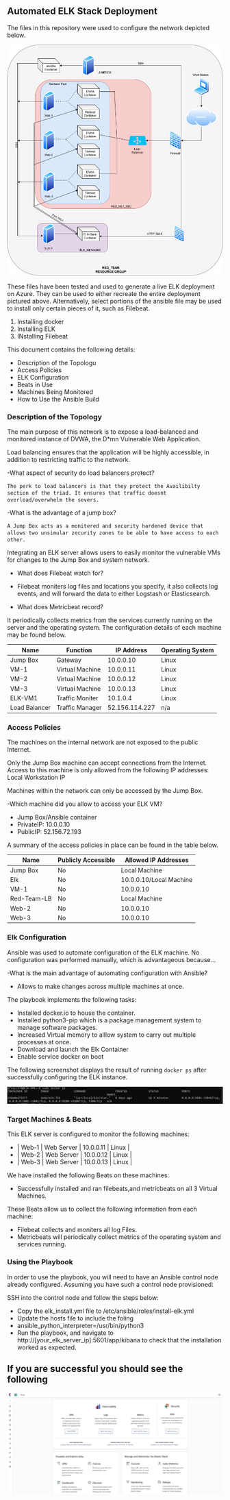 ## Automated ELK Stack Deployment

The files in this repository were used to configure the network depicted below.

![NetworkDiagram](https://github.com/PROXYZ3R0/Cybersecurity/blob/master/ELK_Stack/Images/Untitled%20Diagram.jpg)

These files have been tested and used to generate a live ELK deployment on Azure. They can be used to either recreate the entire deployment pictured above. 
Alternatively, select portions of the ansible file may be used to install only certain pieces of it, such as Filebeat.

  1. Installing docker
  2. Installing ELK
  3. INstalling Filebeat

This document contains the following details:

- Description of the Topologu
- Access Policies
- ELK Configuration
- Beats in Use
- Machines Being Monitored
- How to Use the Ansible Build


### Description of the Topology

The main purpose of this network is to expose a load-balanced and monitored instance of DVWA, the D*mn Vulnerable Web Application.

Load balancing ensures that the application will be highly accessible, in addition to restricting traffic to the network.

-What aspect of security do load balancers protect? 
	
	The perk to load balancers is that they protect the Availibilty section of the triad. It ensures that traffic doesnt overload/overwhelm the severs.


-What is the advantage of a jump box?

	A Jump Box acts as a monitered and security hardened device that allows two unsimular zecurity zones to be able to have access to each other.

Integrating an ELK server allows users to easily monitor the vulnerable VMs for changes to the Jump Box and system network.

- What does Filebeat watch for?
 - Filebeat moniters log files and locations you specify, it also collects log events, and will forward the data to either Logstash or Elasticsearch.


- What does Metricbeat record? 

It periodically collects metrics from the services currently running on the server and the operating system.
The configuration details of each machine may be found below.

| Name        | Function      | IP Address          | Operating System |
|----------   |----------     |------------         |------------------|
| Jump Box    |Gateway        |10.0.0.10            | Linux            |
| VM-1        |Virtual Machine|10.0.0.11            | Linux            |
| VM-2        |Virtual Machine|10.0.0.12            | Linux            |
| VM-3        |Virtual Machine|10.0.0.13            | Linux            |
| ELK-VM1     |Traffic Moniter|10.1.0.4             | Linux            |
|Load Balancer|Traffic Manager|52.156.114.227       | n/a              | 


### Access Policies

The machines on the internal network are not exposed to the public Internet. 

Only the Jump Box machine can accept connections from the Internet. Access to this machine is only allowed from the following IP addresses:
Local Workstation IP 

Machines within the network can only be accessed by the Jump Box.

-Which machine did you allow to access your ELK VM? 

- Jump Box/Ansible container
- PrivateIP: 10.0.0.10
- PublicIP:  52.156.72.193

A summary of the access policies in place can be found in the table below.

| Name      | Publicly Accessible | Allowed IP Addresses  |
|---------- |---------------------|---------------------- |
|Jump Box   |   No                |Local Machine          |
|Elk        |   No                |10.0.0.10/Local Machine|
|VM-1       |   No                |10.0.0.10              |
|Red-Team-LB|	No                |Local Machine          |
|Web-2	    |	No		  |10.0.0.10 	          |
|Web-3	    |	No		  |10.0.0.10              |


### Elk Configuration

Ansible was used to automate configuration of the ELK machine. No configuration was performed manually, which is advantageous because...

-What is the main advantage of automating configuration with Ansible?

 - Allows to make changes across multiple machines at once.

The playbook implements the following tasks:
 - Installed docker.io to house the container. 
 - Installed python3-pip which is a package management system to manage software packages.
 - Increased Virtual memory to alllow system to carry out multiple processes at once. 
 - Download and launch the Elk Container 
 - Enable service docker on boot 

The following screenshot displays the result of running `docker ps` after successfully configuring the ELK instance.

![ELK-Container-SC](https://github.com/PROXYZ3R0/Cybersecurity/blob/master/ELK_Stack/Images/ElkVM1-Container-SC.JPG)




### Target Machines & Beats

This ELK server is configured to monitor the following machines:
 - | Web-1 | Web Server | 10.0.0.11 | Linux |
 - | Web-2 | Web Server | 10.0.0.12 | Linux |
 - | Web-3 | Web Server | 10.0.0.13 | Linux |

We have installed the following Beats on these machines:
- Successfully installed and ran filebeats,and metricbeats on all 3 Virtual Machines.

These Beats allow us to collect the following information from each machine:
- Filebeat collects and moniters all log Files.
- Metricbeats will periodically collect metrics of the operating system and services running.



### Using the Playbook
In order to use the playbook, you will need to have an Ansible control node already configured. Assuming you have such a control node provisioned: 

SSH into the control node and follow the steps below:
- Copy the elk_install.yml file to /etc/ansible/roles/install-elk.yml
- Update the hosts file to include the foling 
 - ansible_python_interpreter=/usr/bin/python3
- Run the playbook, and navigate to http://[your_elk_server_ip]:5601/app/kibana to check that the installation worked as expected.

## If you are successful you should see the following

![NetworkDiagram](https://github.com/PROXYZ3R0/Cybersecurity/blob/master/ELK_Stack/Images/Kibana.JPG)
